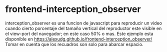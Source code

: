 # frontend-interception_observer
 interception_observer es una funcion de javascript para reproducir un video cuando cierto porcentaje del tamaño vertical del reproductor este visible en el view-port del navegador; en este caso 50% o mas.
 Este ejemplo esta disponible en https://alexudg.github.io/frontend-interception_observer/
 Tomar en cuenta que los recuadros son solo para abarcar espacio.
